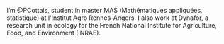 I’m @PCottais, student in master MAS (Mathématiques appliquées, statistique) at l'Institut Agro Rennes-Angers.
I also work at Dynafor, a research unit in ecology for the French National Institute for Agriculture, Food, and Environment (INRAE).

<!---
PCottais/PCottais is a ✨ special ✨ repository because its `README.md` (this file) appears on your GitHub profile.
You can click the Preview link to take a look at your changes.
--->
